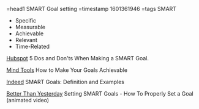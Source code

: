 =head1 SMART Goal setting
=timestamp 1601361946
=tags SMART



<ul>
<li>Specific</li>
<li>Measurable</li>
<li>Achievable</li>
<li>Relevant</li>
<li>Time-Related</li>
</ul>



<a href="https://blog.hubspot.com/marketing/smart-goal-examples">Hubspot</a> 5 Dos and Don'ts When Making a SMART Goal.

<a href="https://www.mindtools.com/pages/article/smart-goals.htm">Mind Tools</a> How to Make Your Goals Achievable

<a href="https://www.indeed.com/career-advice/career-development/smart-goals">Indeed</a> SMART Goals: Definition and Examples

<a href="https://youtu.be/PCRSVRD2EAk">Better Than Yesterday</a> Setting SMART Goals - How To Properly Set a Goal (animated video)

